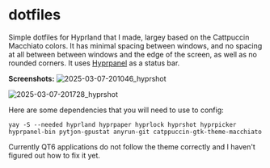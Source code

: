 # dotfiles
Simple dotfiles for Hyprland that I made, largey based on the Cattpuccin Macchiato colors. It has minimal spacing between windows, and no spacing at all between between windows and the edge of the screen, as well as no rounded corners. It uses [Hyprpanel](https://github.com/Jas-SinghFSU/HyprPanel) as a status bar.

**Screenshots:**
![2025-03-07-201046_hyprshot](https://github.com/user-attachments/assets/4902ab9a-6301-4a93-9832-3f73537984d2) 

![2025-03-07-201728_hyprshot](https://github.com/user-attachments/assets/06e54aec-d7ee-4915-aef5-584a4caf9ed9)


Here are some dependencies that you will need to use to config:

```
yay -S --needed hyprland hyprpaper hyprlock hyprshot hyprpicker hyprpanel-bin pytjon-gpustat anyrun-git catppuccin-gtk-theme-macchiato
```

Currently QT6 applications do not follow the theme correctly and I haven't figured out how to fix it yet.

